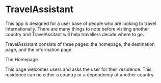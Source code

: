 # TravelAssistant
This app is designed for a user base of people who are looking to travel internationally.
There are many things to note before visiting another country and TravelAssitant will help travellers decide where to go.

TravelAssistant consists of three pages: the homepage, the destination page, and the information page


The Homepage

This page welcomes users and asks the user for their residence. This residence can be either a country or a dependency of another country.

